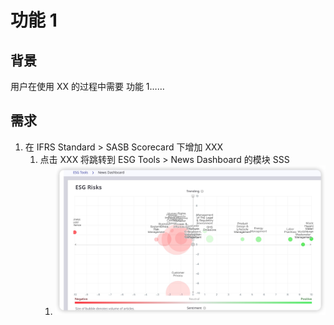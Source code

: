 # 功能 1

## 背景

用户在使用 XX 的过程中需要 功能 1……

## 需求

1. 在 IFRS Standard > SASB Scorecard 下增加 XXX
   1. 点击 XXX 将跳转到 ESG Tools > News Dashboard 的模块 SSS
      1. ![new dashboard xx](assets/news%20dashboard%20xx.jpg)
